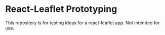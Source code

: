 # React-Leaflet Prototyping

This repository is for testing ideas for a react-leaflet app. Not intended for use.

